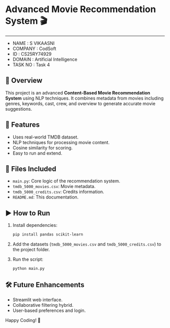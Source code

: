 # Advanced Movie Recommendation System 🎬

---

- NAME : S VIKAASNI
- COMPANY : CodSoft
- ID : CS25RY74929
- DOMAIN : Artificial Intelligence
- TASK NO : Task 4

## 🚀 Overview
This project is an advanced **Content-Based Movie Recommendation System** using NLP techniques. It combines metadata from movies including genres, keywords, cast, crew, and overview to generate accurate movie suggestions.

## 🧠 Features
- Uses real-world TMDB dataset.
- NLP techniques for processing movie content.
- Cosine similarity for scoring.
- Easy to run and extend.

## 📁 Files Included
- `main.py`: Core logic of the recommendation system.
- `tmdb_5000_movies.csv`: Movie metadata.
- `tmdb_5000_credits.csv`: Credits information.
- `README.md`: This documentation.

## ▶️ How to Run
1. Install dependencies:
   ```bash
   pip install pandas scikit-learn
   ```

2. Add the datasets (`tmdb_5000_movies.csv` and `tmdb_5000_credits.csv`) to the project folder.

3. Run the script:
   ```bash
   python main.py
   ```

## 🛠 Future Enhancements
- Streamlit web interface.
- Collaborative filtering hybrid.
- User-based preferences and login.

Happy Coding! 🎉
